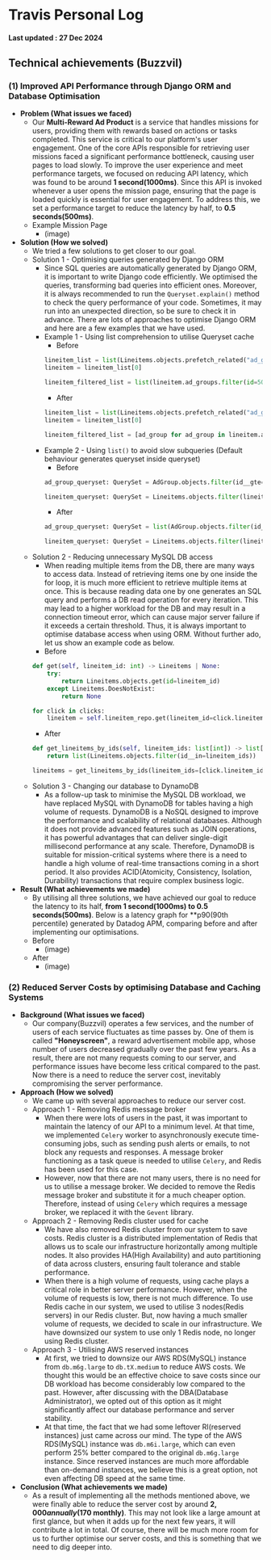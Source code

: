 # Travis Personal Log
#### Last updated : 27 Dec 2024

## Technical achievements (Buzzvil)
### (1) Improved API Performance through Django ORM and Database Optimisation
- **Problem (What issues we faced)**
  - Our **Multi-Reward Ad Product** is a service that handles missions for users, providing them with rewards based on actions or tasks completed. This service is critical to our platform's user engagement. One of the core APIs responsible for retrieving user missions faced a significant performance bottleneck, causing user pages to load slowly. To improve the user experience and meet performance targets, we focused on reducing API latency, which was found to be around **1 second(1000ms)**. Since this API is invoked whenever a user opens the mission page, ensuring that the page is loaded quickly is essential for user engagement. To address this, we set a performance target to reduce the latency by half, to **0.5 seconds(500ms)**.
  - Example Mission Page
    - (image)
- **Solution (How we solved)**
  - We tried a few solutions to get closer to our goal.
  - Solution 1 - Optimising queries generated by Django ORM
    - Since SQL queries are automatically generated by Django ORM, it is important to write Django code efficiently. We optimised the queries, transforming bad queries into efficient ones. Moreover, it is always recommended to run the `Queryset.explain()` method to check the query performance of your code. Sometimes, it may run into an unexpected direction, so be sure to check it in advance. There are lots of approaches to optimise Django ORM and here are a few examples that we have used.
    - Example 1 - Using list comprehension to utilise Queryset cache
        - Before
        ```python
        lineitem_list = list(Lineitems.objects.prefetch_related("ad_groups").all())  # Eager Loading
        lineitem = lineitem_list[0]

        lineitem_filtered_list = list(lineitem.ad_groups.filter(id=500))  # Generates additional SQL query
        ```
        - After
        ```python
        lineitem_list = list(Lineitems.objects.prefetch_related("ad_groups").all())  # Eager Loading
        lineitem = lineitem_list[0]

        lineitem_filtered_list = [ad_group for ad_group in lineitem.ad_groups.all() if ad_group.id == 500]  # Does not generate additional SQL query
        ```
    - Example 2 - Using `list()` to avoid slow subqueries (Default behaviour generates queryset inside queryset)
        - Before
        ```python
        ad_group_queryset: QuerySet = AdGroup.objects.filter(id__gte=800).values_list("id", flat=True)

        lineitem_queryset: QuerySet = Lineitems.objects.filter(lineitem_id__in=lineitem_queryset)
        ```
        - After
        ```python
        ad_group_queryset: QuerySet = list(AdGroup.objects.filter(id__gte=800).values_list("id", flat=True))  # Type Casting (Queryset -> List)

        lineitem_queryset: QuerySet = Lineitems.objects.filter(lineitem_id__in=lineitem_queryset)
        ```
  - Solution 2 - Reducing unnecessary MySQL DB access
    - When reading multiple items from the DB, there are many ways to access data. Instead of retrieving items one by one inside the for loop, it is much more efficient to retrieve multiple items at once. This is because reading data one by one generates an SQL query and performs a DB read operation for every iteration. This may lead to a higher workload for the DB and may result in a connection timeout error, which can cause major server failure if it exceeds a certain threshold. Thus, it is always important to optimise database access when using ORM. Without further ado, let us show an example code as below.
    - Before
    ```python
    def get(self, lineitem_id: int) -> Lineitems | None:
        try:
            return Lineitems.objects.get(id=lineitem_id)
        except Lineitems.DoesNotExist:
            return None

    for click in clicks:
        lineitem = self.lineitem_repo.get(lineitem_id=click.lineitem_id)
    ```
    - After
    ```python
    def get_lineitems_by_ids(self, lineitem_ids: list[int]) -> list[Lineitems]:
        return list(Lineitems.objects.filter(id__in=lineitem_ids))

    lineitems = get_lineitems_by_ids(lineitem_ids=[click.lineitem_id for click in clicks])
    ```
  - Solution 3 - Changing our database to DynamoDB
    - As a follow-up task to minimise the MySQL DB workload, we have replaced MySQL with DynamoDB for tables having a high volume of requests. DynamoDB is a NoSQL designed to improve the performance and scalability of relational databases. Although it does not provide advanced features such as JOIN operations, it has powerful advantages that can deliver single-digit millisecond performance at any scale. Therefore, DynamoDB is suitable for mission-critical systems where there is a need to handle a high volume of real-time transactions coming in a short period. It also provides ACID(Atomicity, Consistency, Isolation, Durability) transactions that require complex business logic.
- **Result (What achievements we made)**
  - By utilising all three solutions, we have achieved our goal to reduce the latency to its half, **from 1 second(1000ms) to 0.5 seconds(500ms)**. Below is a latency graph for **p90(90th percentile) generated by Datadog APM, comparing before and after implementing our optimisations.
  - Before
    - (image)
  - After
    - (image)

### (2) Reduced Server Costs by optimising Database and Caching Systems
- **Background (What issues we faced)**
  - Our company(Buzzvil) operates a few services, and the number of users of each service fluctuates as time passes by. One of them is called **"Honeyscreen"**, a reward advertisement mobile app, whose number of users decreased gradually over the past few years. As a result, there are not many requests coming to our server, and performance issues have become less critical compared to the past. Now there is a need to reduce the server cost, inevitably compromising the server performance.
- **Approach (How we solved)**
  - We came up with several approaches to reduce our server cost.
  - Approach 1 - Removing Redis message broker
    - When there were lots of users in the past, it was important to maintain the latency of our API to a minimum level. At that time, we implemented `Celery` worker to asynchronously execute time-consuming jobs, such as sending push alerts or emails, to not block any requests and responses. A message broker functioning as a task queue is needed to utilise `Celery`, and Redis has been used for this case.
    - However, now that there are not many users, there is no need for us to utilise a message broker. We decided to remove the Redis message broker and substitute it for a much cheaper option. Therefore, instead of using `Celery` which requires a message broker, we replaced it with the `Gevent` library.
  - Approach 2 - Removing Redis cluster used for cache
    - We have also removed Redis cluster from our system to save costs. Redis cluster is a distributed implementation of Redis that allows us to scale our infrastructure horizontally among multiple nodes. It also provides HA(High Availability) and auto partitioning of data across clusters, ensuring fault tolerance and stable performance.
    - When there is a high volume of requests, using cache plays a critical role in better server performance. However, when the volume of requests is low, there is not much difference. To use Redis cache in our system, we used to utilise 3 nodes(Redis servers) in our Redis cluster. But, now having a much smaller volume of requests, we decided to scale in our infrastructure. We have downsized our system to use only 1 Redis node, no longer using Redis cluster.
  - Approach 3 - Utilising AWS reserved instances
    - At first, we tried to downsize our AWS RDS(MySQL) instance from `db.m6g.large` to `db.tX.medium` to reduce AWS costs. We thought this would be an effective choice to save costs since our DB workload has become considerably low compared to the past. However, after discussing with the DBA(Database Administrator), we opted out of this option as it might significantly affect our database performance and server stability.
    - At that time, the fact that we had some leftover RI(reserved instances) just came across our mind. The type of the AWS RDS(MySQL) instance was `db.m6i.large`, which can even perform 25% better compared to the original `db.m6g.large` instance. Since reserved instances are much more affordable than on-demand instances, we believe this is a great option, not even affecting DB speed at the same time.
- **Conclusion (What achievements we made)**
  - As a result of implementing all the methods mentioned above, we were finally able to reduce the server cost by around **$2,000 annually($170 monthly)**. This may not look like a large amount at first glance, but when it adds up for the next few years, it will contribute a lot in total. Of course, there will be much more room for us to further optimise our server costs, and this is something that we need to dig deeper into.
